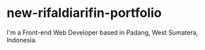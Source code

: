 # new-rifaldiarifin-portfolio
I'm a Front-end Web Developer based in Padang, West Sumatera, Indonesia.

